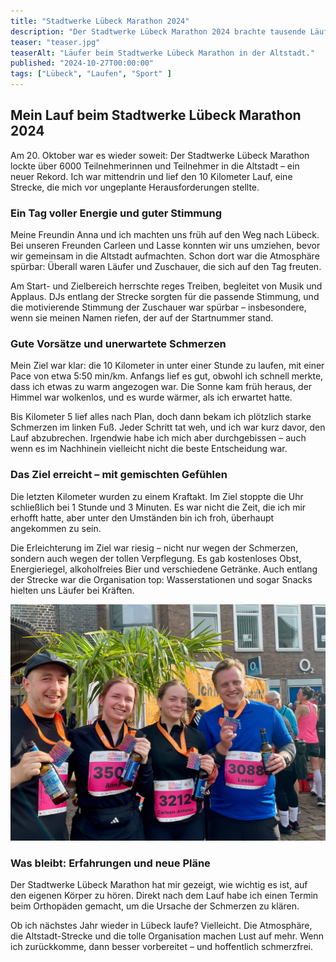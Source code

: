 ```yaml
---
title: "Stadtwerke Lübeck Marathon 2024"
description: "Der Stadtwerke Lübeck Marathon 2024 brachte tausende Läufer in die Altstadt.  Trotz Fußschmerzen war es ein schöner Lauf – mit großartiger Stimmung und perfekter Organisation."
teaser: "teaser.jpg"
teaserAlt: "Läufer beim Stadtwerke Lübeck Marathon in der Altstadt."
published: "2024-10-27T00:00:00"
tags: ["Lübeck", "Laufen", "Sport" ]
---
```

## Mein Lauf beim Stadtwerke Lübeck Marathon 2024

Am 20. Oktober war es wieder soweit: Der Stadtwerke Lübeck Marathon lockte über 6000 Teilnehmerinnen und Teilnehmer in
die Altstadt – ein neuer Rekord. Ich war mittendrin und lief den 10 Kilometer Lauf, eine Strecke, die mich vor ungeplante
Herausforderungen stellte.

### Ein Tag voller Energie und guter Stimmung

Meine Freundin Anna und ich machten uns früh auf den Weg nach Lübeck. Bei unseren Freunden Carleen und Lasse konnten wir
uns umziehen, bevor wir gemeinsam in die Altstadt aufmachten. Schon dort war die Atmosphäre spürbar: Überall waren
Läufer und Zuschauer, die sich auf den Tag freuten.

Am Start- und Zielbereich herrschte reges Treiben, begleitet von Musik und Applaus. DJs entlang der Strecke sorgten für
die passende Stimmung, und die motivierende Stimmung der Zuschauer war spürbar – insbesondere, wenn sie meinen Namen
riefen, der auf der Startnummer stand.

### Gute Vorsätze und unerwartete Schmerzen

Mein Ziel war klar: die 10 Kilometer in unter einer Stunde zu laufen, mit einer Pace von etwa 5:50 min/km. Anfangs lief
es gut, obwohl ich schnell merkte, dass ich etwas zu warm angezogen war. Die Sonne kam früh heraus, der Himmel war
wolkenlos, und es wurde wärmer, als ich erwartet hatte.

Bis Kilometer 5 lief alles nach Plan, doch dann bekam ich plötzlich starke Schmerzen im linken Fuß. Jeder Schritt tat
weh, und ich war kurz davor, den Lauf abzubrechen. Irgendwie habe ich mich aber durchgebissen – auch wenn es im
Nachhinein vielleicht nicht die beste Entscheidung war.

### Das Ziel erreicht – mit gemischten Gefühlen

Die letzten Kilometer wurden zu einem Kraftakt. Im Ziel stoppte die Uhr schließlich bei 1 Stunde und 3 Minuten. Es war
nicht die Zeit, die ich mir erhofft hatte, aber unter den Umständen bin ich froh, überhaupt angekommen zu sein.

Die Erleichterung im Ziel war riesig – nicht nur wegen der Schmerzen, sondern auch wegen der tollen Verpflegung. Es gab
kostenloses Obst, Energieriegel, alkoholfreies Bier und verschiedene Getränke. Auch entlang der Strecke war die
Organisation top: Wasserstationen und sogar Snacks hielten uns Läufer bei Kräften.

![Ich, Anna, Carleen und Lasse](./gruppenfoto.jpg "Ich, Anna, Carleen und Lasse.")

### Was bleibt: Erfahrungen und neue Pläne

Der Stadtwerke Lübeck Marathon hat mir gezeigt, wie wichtig es ist, auf den eigenen Körper zu hören. Direkt nach dem
Lauf habe ich einen Termin beim Orthopäden gemacht, um die Ursache der Schmerzen zu klären.

Ob ich nächstes Jahr wieder in Lübeck laufe? Vielleicht. Die Atmosphäre, die Altstadt-Strecke und die tolle Organisation
machen Lust auf mehr. Wenn ich zurückkomme, dann besser vorbereitet – und hoffentlich schmerzfrei.
